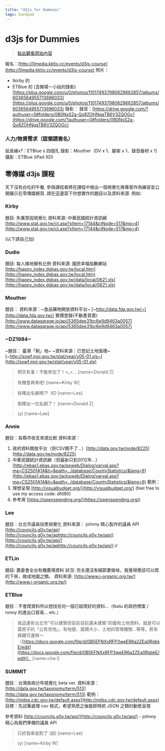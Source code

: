 ```yaml
---
title: "d3js for Dummies"
tags: hackpad
---
```


# d3js for Dummies

> [點此觀看原始內容](https://g0v.hackpad.tw/IFD04wXigfh)

報名：[http://0media.kktix.cc/events/d3js-course](http://0media.kktix.cc/events/d3js-course)
照片：
- tkirby 的
- ETBlue 的 (含開場一小段的錄影) [https://plus.google.com/u/0/photos/110174937980629662857/albums/6036564955713696033](https://plus.google.com/u/0/photos/110174937980629662857/albums/6036564955713696033)
錄影：
錄音：[https://drive.google.com/?authuser=0#folders/0B0NsS2a-Qx8ZOHNqaTB6V3ZQOGc](https://drive.google.com/?authuser=0#folders/0B0NsS2a-Qx8ZOHNqaTB6V3ZQOGc)

### 人力/物資需求（認領請簽名）

延長線x?：ETBlue x 四個孔
錄影：Mouther（DV x 1、腳架 x 1、錄音器材 x 1）
攝影：ETBlue (iPad XD)

## 零傳媒 d3js 課程

天下沒有白吃的午餐, 參與課程者將在課程中做出一個視覺化微專案作為練習並公開展示在零傳媒網頁.
請在這邊寫下你想實作的題目以及資料來源. 例如:

### Kirby

題目: 失業原因視覺化
資料來源: 中華民國統計資訊網 [http://www.stat.gov.tw/ct.asp?xItem=17144&ctNode=517&mp=4](http://www.stat.gov.tw/ct.asp?xItem=17144&ctNode=517&mp=4)

(以下請自己加)

### Dudio

題目: 每人綠地擁有比例
資料來源: 國民幸福指數網站 [http://happy_index.dgbas.gov.tw/local.htm](http://happy_index.dgbas.gov.tw/local.htm)
[http://happy_index.dgbas.gov.tw/data/local/0621.xls](http://happy_index.dgbas.gov.tw/data/local/0621.xls)


### Mouther

題目：
資料來源：~食品藥物開放資料平台~ [~http://data.fda.gov.tw/~](http://data.fda.gov.tw/)
    實價登錄(不動產買賣) [http://www.datagarage.io/api/5365dee31bc6e9d9463a0057](http://www.datagarage.io/api/5365dee31bc6e9d9463a0057)

### ~DZ1984~

~題目： 臺灣「剩」地~
~資料來源：已登記土地面積~ [~http://sowf.moi.gov.tw/stat/year/y05-01.xls~](http://sowf.moi.gov.tw/stat/year/y05-01.xls)
> 明天有事！不能參加了！>_<...
> [name=Donald Z]

> 有機會再來吧!
> [name=Kirby W]

> 有釋出名額嗎??  XD
> [name=Lee]

> 剛釋出一位名額了！
> [name=Donald Z]

> (y)
> [name=Lee]

### Annie

題目：各縣市收支來源比較
資料來源：
1.  政府資料開放平台（但CSV開不了...）[http://data.gov.tw/node/8225](http://data.gov.tw/node/8225)
2.  中華民國統計資訊網（但最新只到2012年...）[http://ebas1.ebas.gov.tw/pxweb/Dialog/varval.asp?ma=CS2501A1A&ti=&path=../database/CountyStatistics/&lang=9](http://ebas1.ebas.gov.tw/pxweb/Dialog/varval.asp?ma=CS2501A1A&ti=&path=../database/CountyStatistics/&lang=9)
範例：
1.  理想呈現 [http://visualbudget.org/](http://visualbudget.org/) (feel free to use my access code: dfd80)
2.  參考用 [https://openspending.org/](https://openspending.org/)

### Lee

題目：台北市議員投票視覺化
資料來源： johnny 精心製作的議員 API [http://councils.g0v.tw/ap](http://councils.g0v.tw/aphttp://councils.g0v.tw/api/)[http://councils.g0v.tw/api/](http://councils.g0v.tw/aphttp://councils.g0v.tw/api/)  i/

### ETLin

題目: 農委會全台有機農場資料
狀況: 完全還沒有細節要做啥，我覺得應該可以爬的下來，做成地圖之類。
資料來源: [http://www.i-organic.org.tw/](http://www.i-organic.org.tw/)

### ETBlue

題目：不會爬資料所以想找任何一個已經爬好的資料…（tkalu 的政府標案 / ronny 的進出口貿易... etc.）
> 我這邊有台北市"可以建築但目前目前還未建築"的國有土地資料，就是可以蓋房子的「公有空地」，有地號、面積大小、土地的管理機關...等等，若有興趣可運用～（[https://docs.google.com/file/d/0B5EFNXxRFP3weER6a2ZEa0RsbkE/edit](https://docs.google.com/file/d/0B5EFNXxRFP3weER6a2ZEa0RsbkE/edit)）
> [name=che l]


### SUMMIT

題目：台灣疾病分布視覺化 beta ver.
資料來源：[http://data.gov.tw/taxonomy/term/513](http://data.gov.tw/taxonomy/term/513)
範例：[http://nidss.cdc.gov.tw/default.aspx](http://nidss.cdc.gov.tw/default.aspx)
目標：先試著處理 csv 格式，希望熟悉之後能即時抓 JSON 之類的動態呈現

參考資料
[http://councils.g0v.tw/api/](http://councils.g0v.tw/api/) \- johnny 精心為我們準備的議員 API
> 只好我來收割了 (誤)
> [name=Lee]

> (y)
> [name=Kirby W]


